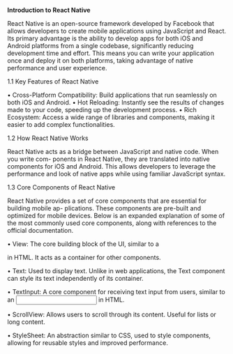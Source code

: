 **Introduction to React Native**


React Native is an open-source framework developed by Facebook that allows developers to
create mobile applications using JavaScript and React. Its primary advantage is the ability
to develop apps for both iOS and Android platforms from a single codebase, significantly
reducing development time and effort. This means you can write your application once and
deploy it on both platforms, taking advantage of native performance and user experience.

1.1 Key Features of React Native

• Cross-Platform Compatibility: Build applications that run seamlessly on both
iOS and Android.
• Hot Reloading: Instantly see the results of changes made to your code, speeding up
the development process.
• Rich Ecosystem: Access a wide range of libraries and components, making it easier
to add complex functionalities.

1.2 How React Native Works

React Native acts as a bridge between JavaScript and native code. When you write com-
ponents in React Native, they are translated into native components for iOS and Android.
This allows developers to leverage the performance and look of native apps while using
familiar JavaScript syntax.

1.3 Core Components of React Native

React Native provides a set of core components that are essential for building mobile ap-
plications. These components are pre-built and optimized for mobile devices. Below is an
expanded explanation of some of the most commonly used core components, along with
references to the official documentation.

• View: The core building block of the UI, similar to a <div> in HTML. It acts as a
container for other components.

• Text: Used to display text. Unlike in web applications, the Text component can style
its text independently of its container.

• TextInput: A core component for receiving text input from users, similar to an
<input> in HTML.

• ScrollView: Allows users to scroll through its content. Useful for lists or long content.

• StyleSheet: An abstraction similar to CSS, used to style components, allowing for
reusable styles and improved performance.

